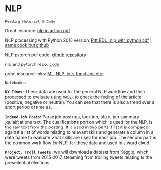 # NLP

`Reading Material & Code`

Great resource: [nlp in action pdf](https://dl.ebooksworld.ir/motoman/Natural.Language.Processing.in.Action.www.EBooksWorld.ir.pdf)

NLP processing with Python 2010 version: [Pitt EDU: nlp with python pdf](http://www.pitt.edu/~naraehan/ling1330/nltk_book.html) | [same book but github](https://github.com/ShawnLeee/the-book/blob/master/pybooks/Natural%20Language%20Processing%20with%20Python.pdf)

NLP pytorch pdf code: [github repository](https://github.com/joosthub/PyTorchNLPBook)

nlp and pytorch repo: [code](https://github.com/graykode/nlp-tutorial)

great resource links: [ML, NLP, loss functions etc:](https://medium.com/machine-learning-in-practice/over-200-of-the-best-machine-learning-nlp-and-python-tutorials-2018-edition-dd8cf53cb7dc)

`Notebooks:`

**`NY Times`:** These data are used for the general NLP workflow and then processed to evaluate using `VADER` to check the feeling of the article (positive, negative or neutral). You can see that there is also a trend over a short period of time as. 



**`Indeed Job Posts`:** Parse job postings, location, state, job summary ,qulaifcations text. The qualifications portion which is used for the NLP, is the raw text from the posting. It is used in two parts: first it is compared against a list of words relating to relevant skils and generate a column in a data frame to evaluate what skills are used for each job. The second part is the common work flow for NLP, for these data and used in a word cloud.

**`Project: Troll Tweets:`** we will download a dataset from Kaggle, which were tweets from 2015-2017 stemming from trolling tweets relating to the presedential elections.
